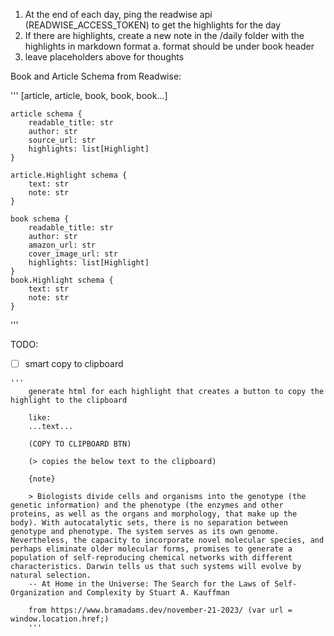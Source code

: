 1. At the end of each day, ping the readwise api (READWISE_ACCESS_TOKEN) to get the highlights for the day
2. If there are highlights, create a new note in the /daily folder with the highlights in markdown format
    a. format should be under book header
3. leave placeholders above for thoughts

Book and Article Schema from Readwise:

'''
    [article, article, book, book, book...]

    article schema {
        readable_title: str
        author: str
        source_url: str
        highlights: list[Highlight]
    }

    article.Highlight schema {
        text: str
        note: str
    }

    book schema {
        readable_title: str
        author: str
        amazon_url: str
        cover_image_url: str
        highlights: list[Highlight]
    }
    book.Highlight schema {
        text: str
        note: str
    }
'''

TODO:
- [ ] smart copy to clipboard

```
'''
    generate html for each highlight that creates a button to copy the highlight to the clipboard

    like:
    ...text...

    (COPY TO CLIPBOARD BTN)

    (> copies the below text to the clipboard)
    
    {note}

    > Biologists divide cells and organisms into the genotype (the genetic information) and the phenotype (the enzymes and other proteins, as well as the organs and morphology, that make up the body). With autocatalytic sets, there is no separation between genotype and phenotype. The system serves as its own genome. Nevertheless, the capacity to incorporate novel molecular species, and perhaps eliminate older molecular forms, promises to generate a population of self-reproducing chemical networks with different characteristics. Darwin tells us that such systems will evolve by natural selection.
    -- At Home in the Universe: The Search for the Laws of Self-Organization and Complexity by Stuart A. Kauffman

    from https://www.bramadams.dev/november-21-2023/ (var url = window.location.href;)
    '''
```